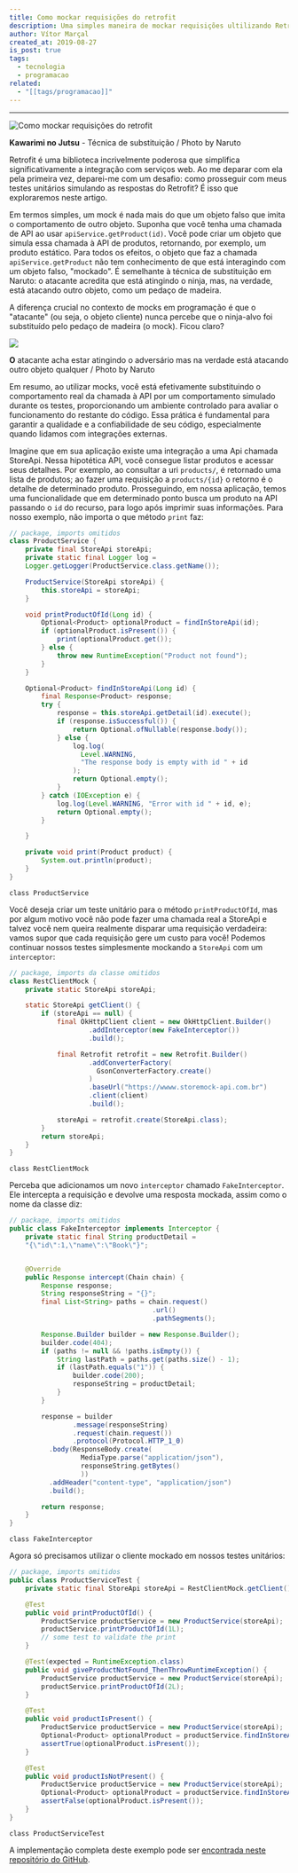 ```yaml
---
title: Como mockar requisições do retrofit
description: Uma simples maneira de mockar requisições ultilizando Retrofit, OkHttp e continuar com seus testes unitários.
author: Vítor Marçal
created_at: 2019-08-27
is_post: true
tags:
  - tecnologia
  - programacao
related:
  - "[[tags/programacao]]"
---
```

---
![Como mockar requisições do retrofit](img/kawarimi_no_jutsu.png)

__Kawarimi no Jutsu__ - Técnica de substituição / Photo by Naruto

Retrofit é uma biblioteca incrivelmente poderosa que simplifica significativamente a integração com serviços web. Ao me deparar com ela pela primeira vez, deparei-me com um desafio: como prosseguir com meus testes unitários simulando as respostas do Retrofit? É isso que exploraremos neste artigo.

Em termos simples, um mock é nada mais do que um objeto falso que imita o comportamento de outro objeto. Suponha que você tenha uma chamada de API ao usar `apiService.getProduct(id)`. Você pode criar um objeto que simula essa chamada à API de produtos, retornando, por exemplo, um produto estático. Para todos os efeitos, o objeto que faz a chamada `apiService.getProduct` não tem conhecimento de que está interagindo com um objeto falso, "mockado". É semelhante à técnica de substituição em Naruto: o atacante acredita que está atingindo o ninja, mas, na verdade, está atacando outro objeto, como um pedaço de madeira.

A diferença crucial no contexto de mocks em programação é que o "atacante" (ou seja, o objeto cliente) nunca percebe que o ninja-alvo foi substituído pelo pedaço de madeira (o mock). Ficou claro?

![](https://www.marcal.dev/content/images/2023/12/Kawarimi_no_Jutsu.webp)

__O__ atacante acha estar atingindo o adversário mas na verdade está atacando outro objeto qualquer / Photo by Naruto

Em resumo, ao utilizar mocks, você está efetivamente substituindo o comportamento real da chamada à API por um comportamento simulado durante os testes, proporcionando um ambiente controlado para avaliar o funcionamento do restante do código. Essa prática é fundamental para garantir a qualidade e a confiabilidade de seu código, especialmente quando lidamos com integrações externas.

Imagine que em sua aplicação existe uma integração a uma Api chamada StoreApi. Nessa hipotética API, você consegue listar produtos e acessar seus detalhes. Por exemplo, ao consultar a uri `products/`, é retornado uma lista de produtos; ao fazer uma requisição a `products/{id}` o retorno é o detalhe de determinado produto. Prosseguindo, em nossa aplicação, temos uma funcionalidade que em determinado ponto busca um produto na API passando o `id` do recurso, para logo após imprimir suas informações. Para nosso exemplo, não importa o que método `print` faz:

```java
// package, imports omitidos
class ProductService {
    private final StoreApi storeApi;
    private static final Logger log =
    Logger.getLogger(ProductService.class.getName());

    ProductService(StoreApi storeApi) {
        this.storeApi = storeApi;
    }

    void printProductOfId(Long id) {
        Optional<Product> optionalProduct = findInStoreApi(id);
        if (optionalProduct.isPresent()) {
            print(optionalProduct.get());
        } else {
            throw new RuntimeException("Product not found");
        }
    }

    Optional<Product> findInStoreApi(Long id) {
        final Response<Product> response;
        try {
            response = this.storeApi.getDetail(id).execute();
            if (response.isSuccessful()) {
                return Optional.ofNullable(response.body());
            } else {
                log.log(
                  Level.WARNING,
                  "The response body is empty with id " + id
                );
                return Optional.empty();
            }
        } catch (IOException e) {
            log.log(Level.WARNING, "Error with id " + id, e);
            return Optional.empty();
        }

    }

    private void print(Product product) {
        System.out.println(product);
    }
}


```


`class ProductService`

Você deseja criar um teste unitário para o método `printProductOfId`, mas por algum motivo você não pode fazer uma chamada real a StoreApi e talvez você nem queira realmente disparar uma requisição verdadeira: vamos supor que cada requisição gere um custo para você! Podemos continuar nossos testes simplesmente mockando a `StoreApi` com um `interceptor`:

```java
// package, imports da classe omitidos
class RestClientMock {
    private static StoreApi storeApi;

    static StoreApi getClient() {
        if (storeApi == null) {
            final OkHttpClient client = new OkHttpClient.Builder()
                    .addInterceptor(new FakeInterceptor())
                    .build();

            final Retrofit retrofit = new Retrofit.Builder()
                    .addConverterFactory(
                      GsonConverterFactory.create()
                    )
                    .baseUrl("https://wwww.storemock-api.com.br")
                    .client(client)
                    .build();

            storeApi = retrofit.create(StoreApi.class);
        }
        return storeApi;
    }
}

```


`class RestClientMock`

Perceba que adicionamos um novo `interceptor` chamado `FakeInterceptor`. Ele intercepta a requisição e devolve uma resposta mockada, assim como o nome da classe diz:

```java
// package, imports omitidos
public class FakeInterceptor implements Interceptor {
    private static final String productDetail = 
    "{\"id\":1,\"name\":\"Book\"}";


    @Override
    public Response intercept(Chain chain) {
        Response response;
        String responseString = "{}";
        final List<String> paths = chain.request()
                                    .url()
                                    .pathSegments();

        Response.Builder builder = new Response.Builder();
        builder.code(404);
        if (paths != null && !paths.isEmpty()) {
            String lastPath = paths.get(paths.size() - 1);
            if (lastPath.equals("1")) {
                builder.code(200);
                responseString = productDetail;
            }
        }

        response = builder
                .message(responseString)
                .request(chain.request())
                .protocol(Protocol.HTTP_1_0)
          .body(ResponseBody.create(
                  MediaType.parse("application/json"),
                  responseString.getBytes()
                  ))
          .addHeader("content-type", "application/json")
          .build();

        return response;
    }
}

```


`class FakeInterceptor`

Agora só precisamos utilizar o cliente mockado em nossos testes unitários:

```java
// package, imports omitidos
public class ProductServiceTest {
    private static final StoreApi storeApi = RestClientMock.getClient();

    @Test
    public void printProductOfId() {
        ProductService productService = new ProductService(storeApi);
        productService.printProductOfId(1L);
        // some test to validate the print
    }

    @Test(expected = RuntimeException.class)
    public void giveProductNotFound_ThenThrowRuntimeException() {
        ProductService productService = new ProductService(storeApi);
        productService.printProductOfId(2L);
    }

    @Test
    public void productIsPresent() {
        ProductService productService = new ProductService(storeApi);
        Optional<Product> optionalProduct = productService.findInStoreApi(1L);
        assertTrue(optionalProduct.isPresent());
    }

    @Test
    public void productIsNotPresent() {
        ProductService productService = new ProductService(storeApi);
        Optional<Product> optionalProduct = productService.findInStoreApi(2L);
        assertFalse(optionalProduct.isPresent());
    }
}

```


`class ProductServiceTest`

A implementação completa deste exemplo pode ser [encontrada neste repositório do GitHub](https://github.com/vitormarcal/retrofit-unit-test-tutorial).